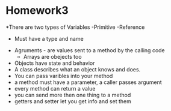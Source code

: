 # Homework3


*There are two types of Variables
-Primitive
-Reference
- Must have a type and name

* Agruments - are values sent to a method by the calling code
  - Arrays are obejects too
 * Objects have state and behavior
 * A class describes what an object knows and does.
 * You can pass varibles into your method
 * a method must have a parameter, a caller passes argument
 * every method can return a value
 * you can send more then one thing to a method
 * getters and setter let you get info and set them
   
